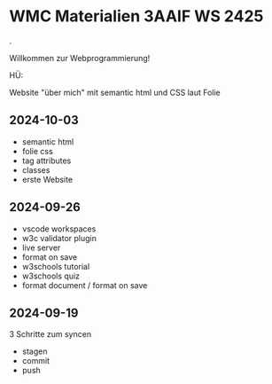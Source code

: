# WMC Materialien 3AAIF WS 2425
.


Willkommen zur Webprogrammierung!

HÜ:

Website "über mich" mit semantic html und
CSS laut Folie

## 2024-10-03

- semantic html
- folie css
- tag attributes
- classes
- erste Website

## 2024-09-26

- vscode workspaces
- w3c validator plugin
- live server
- format on save
- w3schools tutorial
- w3schools quiz
- format document / format on save

## 2024-09-19

3 Schritte zum syncen

- stagen
- commit
- push
